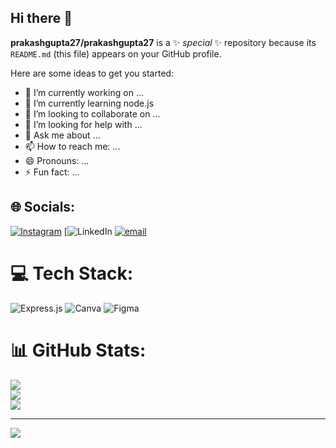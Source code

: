 ## Hi there 👋

**prakashgupta27/prakashgupta27** is a ✨ _special_ ✨ repository because its `README.md` (this file) appears on your GitHub profile.

Here are some ideas to get you started:

- 🔭 I’m currently working on ...
- 🌱 I’m currently learning node.js
- 👯 I’m looking to collaborate on ...
- 🤔 I’m looking for help with ...
- 💬 Ask me about ...
- 📫 How to reach me: ...
- 😄 Pronouns: ...
- ⚡ Fun fact: ...


## 🌐 Socials:
[![Instagram](https://img.shields.io/badge/Instagram-%23E4405F.svg?logo=Instagram&logoColor=white)](https://instagram.com/prrakaash_) [![LinkedIn](https://www.linkedin.com/in/prakash-gupta-4445b92b4/) [![email](https://img.shields.io/badge/Email-D14836?logo=gmail&logoColor=white)](mailto:prakashgupta272001@gmail.com) 

# 💻 Tech Stack:
![Express.js](https://img.shields.io/badge/express.js-%23404d59.svg?style=for-the-badge&logo=express&logoColor=%2361DAFB) ![Canva](https://img.shields.io/badge/Canva-%2300C4CC.svg?style=for-the-badge&logo=Canva&logoColor=white) ![Figma](https://img.shields.io/badge/figma-%23F24E1E.svg?style=for-the-badge&logo=figma&logoColor=white)
# 📊 GitHub Stats:
![](https://github-readme-stats.vercel.app/api?username=prakasupta27&theme=dark&hide_border=false&include_all_commits=true&count_private=true)<br/>
![](https://github-readme-streak-stats.herokuapp.com/?user=prakasupta27&theme=dark&hide_border=false)<br/>
![](https://github-readme-stats.vercel.app/api/top-langs/?username=prakasupta27&theme=dark&hide_border=false&include_all_commits=true&count_private=true&layout=compact)

---
[![](https://visitcount.itsvg.in/api?id=prakasupta27&icon=0&color=0)](https://visitcount.itsvg.in)

<!-- Proudly created with GPRM ( https://gprm.itsvg.in ) -->